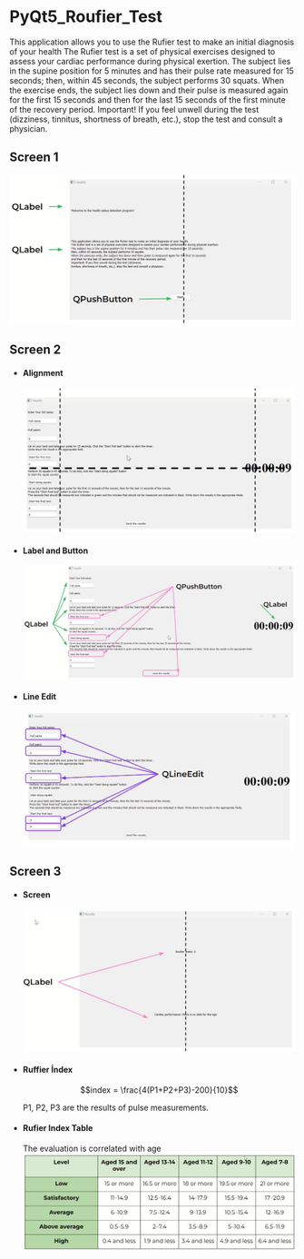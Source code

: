 # PyQt5_Roufier_Test
This application allows you to use the Rufier test to make an initial diagnosis of your health
The Rufier test is a set of physical exercises designed to assess your cardiac performance during physical exertion.
The subject lies in the supine position for 5 minutes and has their pulse rate measured for 15 seconds;
then, within 45 seconds, the subject performs 30 squats.
When the exercise ends, the subject lies down and their pulse is measured again for the first 15 seconds
and then for the last 15 seconds of the first minute of the recovery period.
Important! If you feel unwell during the test (dizziness, tinnitus, shortness of breath, etc.), 
stop the test and consult a physician.
## Screen 1
![Window 1](win1.jpg)
## Screen 2
  - #### Alignment
    ![Window 2](win2.jpg)
  - #### Label and Button
    ![Window 2_2](win2_2.jpg)
  - #### Line Edit
    ![Window 2_3](win2_3.jpg)
## Screen 3
  - #### Screen
      ![Window 3](win3.jpg)
  - #### Ruffier İndex
    ```math
    index = \frac{4(P1+P2+P3)-200}{10}
    ```
    P1, P2, P3 are the results of pulse measurements.
  - #### Rufier Index Table
      The evaluation is correlated with age
      ![index_age](index_age.jpg)

